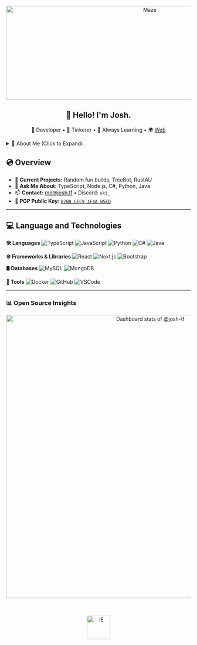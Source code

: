 <p align="center">
  <img src="https://i.imgur.com/865IMaL.png" height="256" width="768" alt="Maze">
</p>

<h2 align="center">👋 Hello! I'm Josh.</h2>
<p align="center">
  🚀 Developer • 🎨 Tinkerer • 🌱 Always Learning • 🌍 <a href="https://josh.tf">Web</a>
</p>

<details>
  <summary>🧠 About Me (Click to Expand)</summary>

```ts
interface Developer {
  name: "Josh";
  code: ["TypeScript", "JavaScript", "C#", "Python", "Java", "Node.js"];
  tools: ["React", "Next.js", "Docker", "GitHub", "Figma"];
  architecture: ["Microservices", "Cloud", "Full-Stack"];
  projects: [
    {
      name: "Treebot",
      role: "Developer",
      tech: ["TypeScript", "Node.js", "Discord.js"]
    },
    {
      name: "RustAU",
      role: "Developer",
      tech: ["C#", "Web"]
    }
  ];
}
export default Josh;
 ```
</details>

## 💿 Overview
- 🔭 **Current Projects:** Random fun builds, TreeBot, RustAU
- 💬 **Ask Me About:** TypeScript, Node.js, C#, Python, Java
- 📫 **Contact:** [me@josh.tf](mailto:me@josh.tf) • Discord: `uki_`
- 🔐 **PGP Public Key:** [`07B8 CEC9 1E4A B5ED`](https://keybase.io/joshtf/pgp_keys.asc)


-------

## 💻 Language and Technologies

**🛠 Languages**
![TypeScript](https://img.shields.io/badge/-TypeScript-333333?style=flat&logo=typescript&logoColor=007ACC)
![JavaScript](https://img.shields.io/badge/-JavaScript-333333?style=flat&logo=javascript)
![Python](https://img.shields.io/badge/-Python-333333?style=flat&logo=python)
![C#](https://img.shields.io/badge/-C%23-333333?style=flat&logo=C-Sharp&logoColor=00599C)
![Java](https://img.shields.io/badge/-Java-333333?style=flat&logo=Java&logoColor=007396)

**⚙️ Frameworks & Libraries**
![React](https://img.shields.io/badge/-React-333333?style=flat&logo=react)
![Next.js](https://img.shields.io/badge/-Next.js-333333?style=flat&logo=next.js)
![Bootstrap](https://img.shields.io/badge/-Bootstrap-333333?style=flat&logo=bootstrap&logoColor=563D7C)

**🛢 Databases**
![MySQL](https://img.shields.io/badge/-MySQL-333333?style=flat&logo=mysql)
![MongoDB](https://img.shields.io/badge/-MongoDB-333333?style=flat&logo=mongodb)

**🧰 Tools**
![Docker](https://img.shields.io/badge/-Docker-333333?style=flat&logo=docker)
![GitHub](https://img.shields.io/badge/-GitHub-333333?style=flat&logo=github)
![VSCode](https://img.shields.io/badge/-Visual%20Studio%20Code-333333?style=flat&logo=visual-studio-code&logoColor=007ACC)


-------
### 📊 Open Source Insights

<a href="https://next.ossinsight.io/widgets/official/compose-user-dashboard-stats?user_id=25597681" target="_blank" style="display: block" align="center">
  <picture>
    <source media="(prefers-color-scheme: dark)" srcset="https://next.ossinsight.io/widgets/official/compose-user-dashboard-stats/thumbnail.png?user_id=25597681&image_size=auto&color_scheme=dark" width="771" height="auto">
    <img alt="Dashboard stats of @josh-tf" src="https://next.ossinsight.io/widgets/official/compose-user-dashboard-stats/thumbnail.png?user_id=25597681&image_size=auto&color_scheme=light" width="771" height="auto">
  </picture>
</a>
<br /><br />
<p align="center">
  <img src="https://i.imgur.com/W9H9CEe.jpeg" height="64" alt="IE">
</p>
